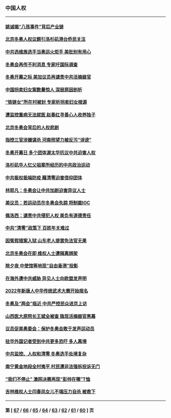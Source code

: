 ### 中国人权
---
#### [姚诚揭“八孩事件”背后产业链](../../pages/ncid278/n13559953.md) 
#### [北京冬奥人权议题引洛杉矶港台侨民关注](../../pages/ncid278/n13559533.md) 
#### [中共选维族选手当奥运火炬手 美批别有用心](../../pages/ncid278/n13559004.md) 
#### [冬奥会再传不利消息 专家吁国际调查](../../pages/ncid278/n13558591.md) 
#### [冬奥开幕之际 美加议员再谴责中共活摘器官](../../pages/ncid278/n13557724.md) 
#### [中国拐卖妇女案数量惊人 深层原因剖析](../../pages/ncid278/n13558230.md) 
#### [“铁链女”所在村被封 专家析拐卖妇女根源](../../pages/ncid278/n13557973.md) 
#### [遭监控重病无法就医 赵春红寻善心人收养独子](../../pages/ncid278/n13556858.md) 
#### [北京冬奥会背后的人权悲剧](../../pages/ncid278/n13556415.md) 
#### [指控三官涉嫌谋杀 河南邢望力被反污“诽谤”](../../pages/ncid278/n13556124.md) 
#### [冬奥开幕日 多个团体渥太华抗议中共迫害人权](../../pages/ncid278/n13556028.md) 
#### [洛杉矶华人忆父祖辈所经历的中共政治运动](../../pages/ncid278/n13556123.md) 
#### [中共极权极端防疫 藉清零迫害信仰团体](../../pages/ncid278/n13555509.md) 
#### [林耶凡：冬奥会让中共加剧迫害异议人士](../../pages/ncid278/n13554130.md) 
#### [美议员：若运动员在冬奥会失踪 将制裁IOC](../../pages/ncid278/n13554293.md) 
#### [佩洛西：谴责中共侵犯人权 美负有道德责任](../../pages/ncid278/n13553569.md) 
#### [中共“清零”政策下 百姓年关难过](../../pages/ncid278/n13553343.md) 
#### [因冤假错案入狱 山东老人提罢免法官无果](../../pages/ncid278/n13552714.md) 
#### [北京冬奥会在即 维权人士遭隔离绑架](../../pages/ncid278/n13551774.md) 
#### [除夕夜 中使馆等地现“自由香港”投影](../../pages/ncid278/n13551200.md) 
#### [在海外遭中共威胁 异见人士向欧盟发声明](../../pages/ncid278/n13547885.md) 
#### [2022年新唐人中华传统武术大赛开始报名](../../pages/ncid278/n13546919.md) 
#### [冬奥及“两会”临近 中共严控民众进京上访](../../pages/ncid278/n13546621.md) 
#### [山西医大原院长王斌全被查 隐现活摘器官黑幕](../../pages/ncid278/n13546509.md) 
#### [议员促美奥委会：保护冬奥会敢于发声运动员](../../pages/ncid278/n13544912.md) 
#### [驻华外国记者受到中共更多恐吓 多人离境](../../pages/ncid278/n13543660.md) 
#### [中共监控、人权和清零 冬奥选手处境复杂](../../pages/ncid278/n13543329.md) 
#### [南宁黄金地段全村夷平 村民遭非法强拆投诉无门](../../pages/ncid278/n13540571.md) 
#### [“我们不停止” 澳网决赛再现“彭帅在哪”T恤](../../pages/ncid278/n13540091.md) 
#### [吉林维权人士闫春凤女儿不堪压力自杀 被救下](../../pages/ncid278/n13539246.md) 

---
#### 第 [ [67](./67.md) / [66](./66.md) / [65](./65.md) / [64](./64.md) / [63](./63.md) / [62](./62.md) / [61](./61.md) / [60](./60.md) ] 页

